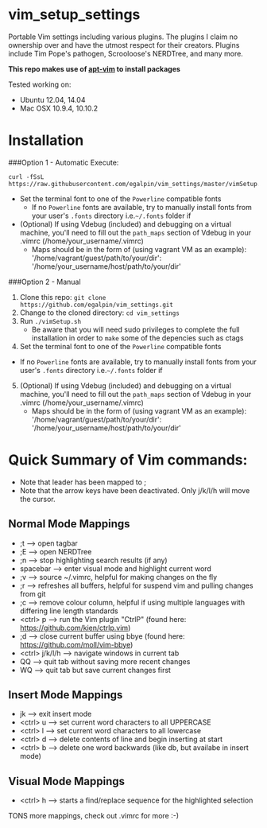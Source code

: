vim_setup_settings
==================
Portable Vim settings including various plugins.
The plugins I claim no ownership over and have the utmost respect for their creators.  Plugins include Tim Pope's pathogen, Scrooloose's NERDTree, and many more.

__This repo makes use of [apt-vim](https://github.com/egalpin/apt-vim) to install packages__

Tested working on:
  - Ubuntu 12.04, 14.04
  - Mac OSX 10.9.4, 10.10.2

Installation
===================

###Option 1 - Automatic
Execute:

    curl -fSsL https://raw.githubusercontent.com/egalpin/vim_settings/master/vimSetup.sh|sh

* Set the terminal font to one of the `Powerline` compatible fonts
  - If no `Powerline` fonts are available, try to manually install fonts from your user's `.fonts` directory i.e.```~/.fonts``` folder if 
* (Optional) If using Vdebug (included) and debugging on a virtual machine, you'll need to fill out the ```path_maps``` section of Vdebug in your .vimrc (/home/your_username/.vimrc)
    - Maps should be in the form of (using vagrant VM as an example): '/home/vagrant/guest/path/to/your/dir': '/home/your_username/host/path/to/your/dir'

###Option 2 - Manual
1. Clone this repo: ```git clone https://github.com/egalpin/vim_settings.git```
2. Change to the cloned directory: ```cd vim_settings```
3. Run ```./vimSetup.sh```
    - Be aware that you will need sudo privileges to complete the full installation in order to ```make``` some of the depencies such as ctags
4. Set the terminal font to one of the `Powerline` compatible fonts
  - If no `Powerline` fonts are available, try to manually install fonts from your user's `.fonts` directory i.e.```~/.fonts``` folder if 
5. (Optional) If using Vdebug (included) and debugging on a virtual machine, you'll need to fill out the ```path_maps``` section of Vdebug in your .vimrc (/home/your_username/.vimrc)
    - Maps should be in the form of (using vagrant VM as an example): '/home/vagrant/guest/path/to/your/dir': '/home/your_username/host/path/to/your/dir'


Quick Summary of Vim commands:
===============================
  - Note that leader has been mapped to ;
  - Note that the arrow keys have been deactivated.  Only j/k/l/h will move the cursor.


Normal Mode Mappings
-----------------------------------------------------
  - ;t --> open tagbar
  - ;E --> open NERDTree
  - ;n --> stop highlighting search results (if any)
  - spacebar --> enter visual mode and highlight current word
  - ;v --> source ~/.vimrc, helpful for making changes on the fly
  - ;r --> refreshes all buffers, helpful for suspend vim and pulling changes from git
  - ;c --> remove colour column, helpful if using multiple languages with differing line length standards
  - \<ctrl\> p --> run the Vim plugin "CtrlP" (found here:  https://github.com/kien/ctrlp.vim)
  - ;d --> close current buffer using bbye (found here:  https://github.com/moll/vim-bbye)
  - \<ctrl\> j/k/l/h --> navigate windows in current tab
  - QQ --> quit tab without saving more recent changes
  - WQ --> quit tab but save current changes first


Insert Mode Mappings
-----------------------------------------------------
  - jk --> exit insert mode
  - \<ctrl\> u --> set current word characters to all UPPERCASE
  - \<ctrl\> l --> set current word characters to all lowercase
  - \<ctrl\> d --> delete contents of line and begin inserting at start
  - \<ctrl\> b --> delete one word backwards (like db, but availabe in insert mode)


<b>Visual Mode Mappings</b>
-----------------------------------------------------
  - \<ctrl\> h --> starts a find/replace sequence for the highlighted selection

TONS more mappings, check out .vimrc for more :-)
  
